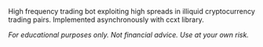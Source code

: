 High frequency trading bot exploiting high spreads in illiquid cryptocurrency trading pairs. Implemented asynchronously with ccxt library.

_For educational purposes only. Not financial advice. Use at your own risk._
